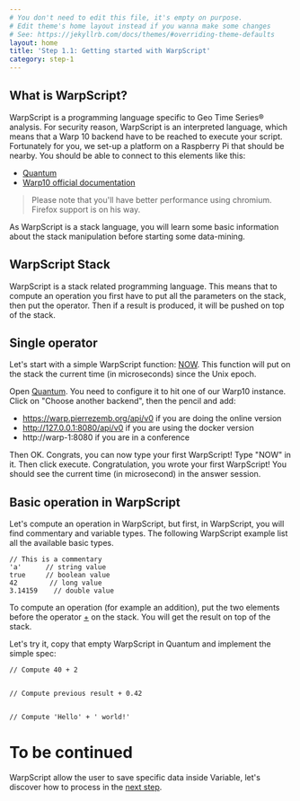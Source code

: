 ```yaml
---
# You don't need to edit this file, it's empty on purpose.
# Edit theme's home layout instead if you wanna make some changes
# See: https://jekyllrb.com/docs/themes/#overriding-theme-defaults
layout: home
title: 'Step 1.1: Getting started with WarpScript'
category: step-1
---
```




## What is WarpScript?

WarpScript is a programming language specific to Geo Time Series® analysis. For security reason, WarpScript is an interpreted language, which means that a Warp 10 backend have to be reached to execute your script. Fortunately for you, we set-up a platform on a Raspberry Pi that should be nearby. You should be able to connect to this elements like this:

* [Quantum](https://quantum.metrics.ovh.net/)
* [Warp10 official documentation](http://www.warp10.io/reference/)

> Please note that you'll have better performance using chromium. Firefox support is on his way.

As WarpScript is a stack language, you will learn some basic information about the stack manipulation before starting some data-mining.

## WarpScript Stack

WarpScript is a stack related programming language. This means that to compute an operation you first have to put all the parameters on the stack, then put the operator. Then if a result is produced, it will be pushed on top of the stack.

## Single operator

Let's start with a simple WarpScript function: [NOW](http://www.warp10.io/reference/functions/function_NOW/). This function will put on the stack the current time (in microseconds) since the Unix epoch.

Open [Quantum](https://quantum.metrics.ovh.net/). You need to configure it to hit one of our Warp10 instance. Click on "Choose another backend", then the pencil and add:

* https://warp.pierrezemb.org/api/v0 if you are doing the online version
* http://127.0.0.1:8080/api/v0 if you are using the docker version 
* http://warp-1:8080 if you are in a conference

Then OK. Congrats, you can now type your first WarpScript! Type "NOW" in it. Then click execute. Congratulation, you wrote your first WarpScript! You should see the current time (in microsecond) in the answer session.

## Basic operation in WarpScript

Let's compute an operation in WarpScript, but first, in WarpScript, you will find commentary and variable types.
The following WarpScript example list all the available basic types.

```
// This is a commentary
'a'      // string value
true     // boolean value
42        // long value
3.14159    // double value
```

To compute an operation (for example an addition), put the two elements before the operator [+](http://www.warp10.io/reference/functions/function_ADD/) on the stack.
You will get the result on top of the stack.


Let's try it, copy that empty WarpScript in Quantum and implement the simple spec:

```
// Compute 40 + 2


// Compute previous result + 0.42


// Compute 'Hello' + ' world!'
```

# To be continued

WarpScript allow the user to save specific data inside Variable, let's discover how to process in the [next step](/step-1-WarpScript/1.2-Introducing-the-Variables/).